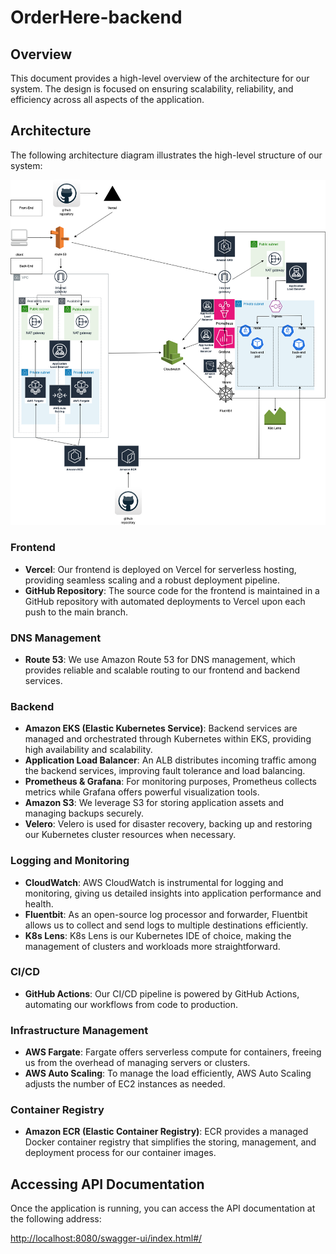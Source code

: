 # OrderHere-backend

## Overview
This document provides a high-level overview of the architecture for our system. The design is focused on ensuring scalability, reliability, and efficiency across all aspects of the application.

## Architecture

The following architecture diagram illustrates the high-level structure of our system:

![Architecture Diagram](pics/OrderHere.png)

### Frontend

- **Vercel**: Our frontend is deployed on Vercel for serverless hosting, providing seamless scaling and a robust deployment pipeline.
- **GitHub Repository**: The source code for the frontend is maintained in a GitHub repository with automated deployments to Vercel upon each push to the main branch.

### DNS Management

- **Route 53**: We use Amazon Route 53 for DNS management, which provides reliable and scalable routing to our frontend and backend services.

### Backend

- **Amazon EKS (Elastic Kubernetes Service)**: Backend services are managed and orchestrated through Kubernetes within EKS, providing high availability and scalability.
- **Application Load Balancer**: An ALB distributes incoming traffic among the backend services, improving fault tolerance and load balancing.
- **Prometheus & Grafana**: For monitoring purposes, Prometheus collects metrics while Grafana offers powerful visualization tools.
- **Amazon S3**: We leverage S3 for storing application assets and managing backups securely.
- **Velero**: Velero is used for disaster recovery, backing up and restoring our Kubernetes cluster resources when necessary.

### Logging and Monitoring

- **CloudWatch**: AWS CloudWatch is instrumental for logging and monitoring, giving us detailed insights into application performance and health.
- **Fluentbit**: As an open-source log processor and forwarder, Fluentbit allows us to collect and send logs to multiple destinations efficiently.
- **K8s Lens**: K8s Lens is our Kubernetes IDE of choice, making the management of clusters and workloads more straightforward.

### CI/CD

- **GitHub Actions**: Our CI/CD pipeline is powered by GitHub Actions, automating our workflows from code to production.

### Infrastructure Management

- **AWS Fargate**: Fargate offers serverless compute for containers, freeing us from the overhead of managing servers or clusters.
- **AWS Auto Scaling**: To manage the load efficiently, AWS Auto Scaling adjusts the number of EC2 instances as needed.

### Container Registry

- **Amazon ECR (Elastic Container Registry)**: ECR provides a managed Docker container registry that simplifies the storing, management, and deployment process for our container images.


## Accessing API Documentation

Once the application is running, you can access the API documentation at the following address:

[http://localhost:8080/swagger-ui/index.html#/](http://localhost:8080/swagger-ui/index.html#/)





